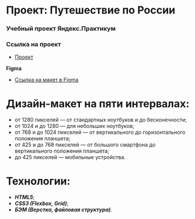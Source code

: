 # Проект: Путешествие по России

### Учебный проект Яндекс.Практикум
### Ссылка на проект
 * [Проект](https://valentinvibe.github.io/russian-travel/)

**Figma**

* [Ссылка на макет в Figma](https://www.figma.com/file/5S2WSbEFL6awjVWJ0NWL8Q/Sprint-3_-Russia-_-desktop-mobile?node-id=28503%3A0)

# Дизайн-макет на пяти интервалах:
 + от 1280 пикселей — от стандартных ноутбуков и до бесконечности;
 + от 1024 и до 1280 — для небольших ноутбуков;
 + от 768 и до 1024 пикселей — от вертикального до горизонтального положения планшета;
 + от 425 и до 768 пикселей — от большого смартфона до вертикального положения планшета;
 + до 425 пикселей — мобильные устройства.

 # Технологии:
  +  ***HTML5***;
  +  ***CSS3 (Flexbox, Grid)***;
  +  ***БЭМ (Верстка, файловая структура)***.
